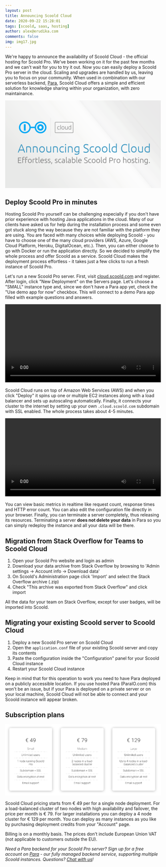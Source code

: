```yaml
---
layout: post
title: Announcing Scoold Cloud
date: 2020-09-22 15:28:01
tags: [scoold, saas, hosting]
author: alex@erudika.com
comments: false
img: img17.jpg
---
```


We're happy to announce the availability of Scoold Cloud - the official hosting for Scoold Pro. We've been working
on it for the past few months and we can't wait for you to try it out. Now you can easily deploy a Scoold Pro 
server in the cloud. Scaling and upgrades are handled by us, leaving you to focus on your community. When used in
combination with our serverless backend, [Para](https://paraio.com), Scoold Cloud offers a simple and efficient
solution for knowledge sharing within your organization, with zero maintainance.

<!-- more -->

![](/assets/img/blogpost_media16.png)

## Deploy Scoold Pro in minutes

Hosting Scoold Pro yourself can be challenging especially if you don't have prior experience with hosting Java 
applications in the cloud. Many of our clients have asked us for help during the installation process and some 
even got stuck along the way because they are not familiar with the platform they are using. 
You are faced with many choices while deploying Scoold - you have to choose one of the many cloud providers 
(AWS, Azure, Google Cloud Platform, Heroku, DigitalOcean, etc.). Then, you can either choose to go with Docker 
or run the application directly. So we decided to simplify the whole process and offer Scoold as a service.
Scoold Cloud makes the deployment process effortless - it takes just a few clicks to run a fresh instance of 
Scoold Pro.

Let's run a new Scoold Pro server. First, visit [cloud.scoold.com](https://cloud.scoold.com/login) and register.
After login, click "New Deployment" on the Servers page. Let's choose a "SMALL" instance type and, since we don't
have a Para app yet, check the "Use demo app for now" checkbox. This will connect to a demo Para app filled with
example questions and answers.

<video width="100%" autoplay loop>
  <source src="/assets/vid/scooldcloud1.mp4" type="video/mp4">
</video>

Scoold Cloud runs on top of Amazon Web Services (AWS) and when you click "Deploy" it spins up one or multiple
EC2 instances along with a load balancer and sets up autoscaling automatically. Finally, it connects your cluster
to the internet by setting up your own `.cloud.scoold.com` subdomain with SSL enabled. The whole process takes
about 4-5 minutes.

<video width="100%" autoplay loop>
  <source src="/assets/vid/scooldcloud2.mp4" type="video/mp4">
</video>

You can view basic metrics in realtime like request count, response times and HTTP error count. You can also edit
the configuration file directly in your browser. Finally, you can terminate a server completely, thus releasing its
resources. Terminating a server **does not delete your data** in Para so you can simply redeploy the instance and
all your data will be there.


## Migration from Stack Overflow for Teams to Scoold Cloud

1. Open your Scoold Pro website and login as admin
2. Download your data archive from Stack Overflow by browsing to 'Admin settings -> Account info -> Download data'
3. On Scoold's Administration page click 'Import' and select the Stack Overflow archive (.zip)
4. Check "This archive was exported from Stack Overflow" and click import

All the data for your team on Stack Overflow, except for user badges, will be imported into Scoold.

## Migrating your existing Scoold server to Scoold Cloud

1. Deploy a new Scoold Pro server on Scoold Cloud
2. Open the `application.conf` file of your existing Scoold server and copy its contents
3. Paste the configuration inside the "Configuration" panel for your Scoold Cloud instance
4. Restart your Scoold Cloud instance

Keep in mind that for this operation to work you need to have Para deployed on a publicly accessible location.
If you use hosted Para (ParaIO.com) this won't be an issue, but if your Para is deployed on a private server or
on your local machine, Scoold Cloud will not be able to connect and your Scoold instance will appear broken.


## Subscription plans

![](/assets/img/scooldcloud_pricing.png)

Scoold Cloud pricing starts from &euro; 49 per for a single node deployment. For a load-balanced cluster of two nodes 
with high availability and failover, the price per month is &euro; 79. For larger installations you can deploy a 
4 node cluster for &euro; 129 per month. You can deploy as many instances as you like by purchasing deployment credits
from your "Account" page.

Billing is on a monthly basis. The prices don't include European Union VAT (not applicable to customers outside the EU).


*Need a Para backend for your Scoold Pro server? Sign up for a free account on [Para](https://paraio.com) - 
our fully managed backend service, supporting multiple Scoold instances. Questions? [Chat with us](https://cloud.scoold.com)!*